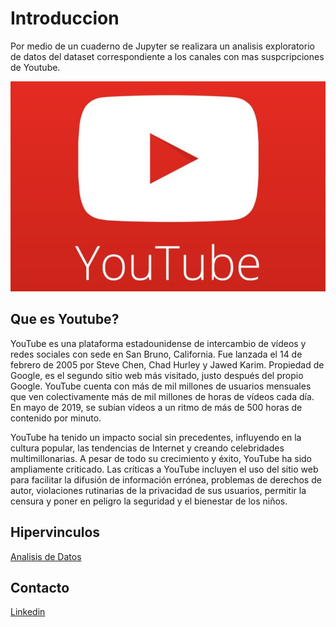 # Introduccion

Por medio de un cuaderno de Jupyter se realizara un analisis exploratorio de datos del dataset correspondiente
a los canales con mas suspcripciones de Youtube.

![](./img/logo.jpg)

## Que es Youtube?

YouTube es una plataforma estadounidense de intercambio de vídeos y redes sociales con sede en San Bruno, California. Fue lanzada el 14 de febrero de 2005 por Steve Chen, Chad Hurley y Jawed Karim. Propiedad de Google, es el segundo sitio web más visitado, justo después del propio Google. YouTube cuenta con más de mil millones de usuarios mensuales que ven colectivamente más de mil millones de horas de vídeos cada día. En mayo de 2019, se subían vídeos a un ritmo de más de 500 horas de contenido por minuto.

YouTube ha tenido un impacto social sin precedentes, influyendo en la cultura popular, las tendencias de Internet y creando celebridades multimillonarias. A pesar de todo su crecimiento y éxito, YouTube ha sido ampliamente criticado. Las críticas a YouTube incluyen el uso del sitio web para facilitar la difusión de información errónea, problemas de derechos de autor, violaciones rutinarias de la privacidad de sus usuarios, permitir la censura y poner en peligro la seguridad y el bienestar de los niños.

## Hipervinculos

[Analisis de Datos](./notebook.ipynb)

## Contacto

[Linkedin](https://www.linkedin.com/in/jorhdzriv/)


